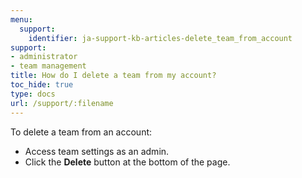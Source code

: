```yaml
---
menu:
  support:
    identifier: ja-support-kb-articles-delete_team_from_account
support:
- administrator
- team management
title: How do I delete a team from my account?
toc_hide: true
type: docs
url: /support/:filename
---
```


To delete a team from an account:

- Access team settings as an admin.
- Click the **Delete** button at the bottom of the page.
